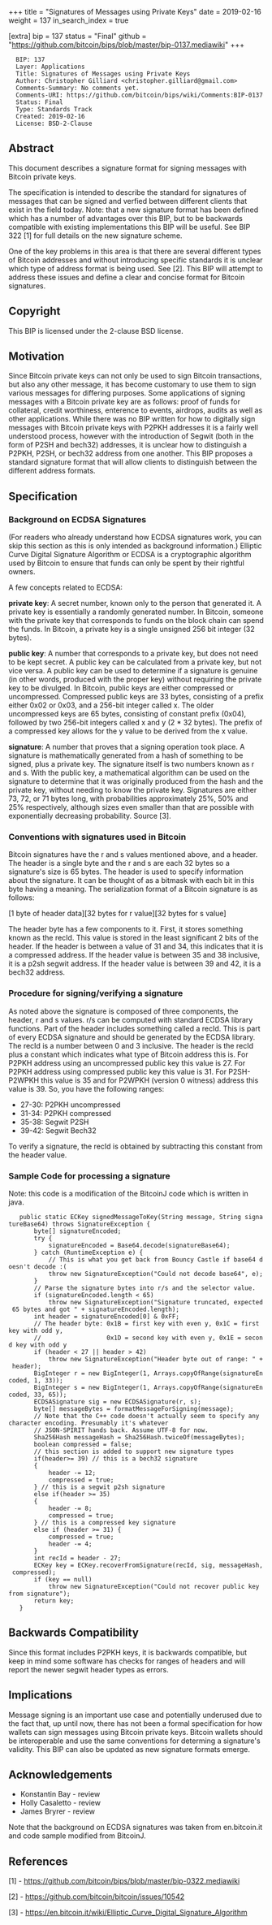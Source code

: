 +++
title = "Signatures of Messages using Private Keys"
date = 2019-02-16
weight = 137
in_search_index = true

[extra]
bip = 137
status = "Final"
github = "https://github.com/bitcoin/bips/blob/master/bip-0137.mediawiki"
+++

      BIP: 137
      Layer: Applications
      Title: Signatures of Messages using Private Keys
      Author: Christopher Gilliard <christopher.gilliard@gmail.com>
      Comments-Summary: No comments yet.
      Comments-URI: https://github.com/bitcoin/bips/wiki/Comments:BIP-0137
      Status: Final
      Type: Standards Track
      Created: 2019-02-16
      License: BSD-2-Clause

## Abstract

This document describes a signature format for signing messages with
Bitcoin private keys.

The specification is intended to describe the standard for signatures of
messages that can be signed and verfied between different clients that
exist in the field today. Note: that a new signature format has been
defined which has a number of advantages over this BIP, but to be
backwards compatible with existing implementations this BIP will be
useful. See BIP 322 \[1\] for full details on the new signature scheme.

One of the key problems in this area is that there are several different
types of Bitcoin addresses and without introducing specific standards it
is unclear which type of address format is being used. See \[2\]. This
BIP will attempt to address these issues and define a clear and concise
format for Bitcoin signatures.

## Copyright

This BIP is licensed under the 2-clause BSD license.

## Motivation

Since Bitcoin private keys can not only be used to sign Bitcoin
transactions, but also any other message, it has become customary to use
them to sign various messages for differing purposes. Some applications
of signing messages with a Bitcoin private key are as follows: proof of
funds for collateral, credit worthiness, enterence to events, airdrops,
audits as well as other applications. While there was no BIP written for
how to digitally sign messages with Bitcoin private keys with P2PKH
addresses it is a fairly well understood process, however with the
introduction of Segwit (both in the form of P2SH and bech32) addresses,
it is unclear how to distinguish a P2PKH, P2SH, or bech32 address from
one another. This BIP proposes a standard signature format that will
allow clients to distinguish between the different address formats.

## Specification

### Background on ECDSA Signatures

(For readers who already understand how ECDSA signatures work, you can
skip this section as this is only intended as background information.)
Elliptic Curve Digital Signature Algorithm or ECDSA is a cryptographic
algorithm used by Bitcoin to ensure that funds can only be spent by
their rightful owners.

A few concepts related to ECDSA:

<b>private key</b>: A secret number, known only to the person that
generated it. A private key is essentially a randomly generated number.
In Bitcoin, someone with the private key that corresponds to funds on
the block chain can spend the funds. In Bitcoin, a private key is a
single unsigned 256 bit integer (32 bytes).

<b>public key</b>: A number that corresponds to a private key, but does
not need to be kept secret. A public key can be calculated from a
private key, but not vice versa. A public key can be used to determine
if a signature is genuine (in other words, produced with the proper key)
without requiring the private key to be divulged. In Bitcoin, public
keys are either compressed or uncompressed. Compressed public keys are
33 bytes, consisting of a prefix either 0x02 or 0x03, and a 256-bit
integer called x. The older uncompressed keys are 65 bytes, consisting
of constant prefix (0x04), followed by two 256-bit integers called x and
y (2 \* 32 bytes). The prefix of a compressed key allows for the y value
to be derived from the x value.

<b>signature</b>: A number that proves that a signing operation took
place. A signature is mathematically generated from a hash of something
to be signed, plus a private key. The signature itself is two numbers
known as r and s. With the public key, a mathematical algorithm can be
used on the signature to determine that it was originally produced from
the hash and the private key, without needing to know the private key.
Signatures are either 73, 72, or 71 bytes long, with probabilities
approximately 25%, 50% and 25% respectively, although sizes even smaller
than that are possible with exponentially decreasing probability. Source
\[3\].

### Conventions with signatures used in Bitcoin

Bitcoin signatures have the r and s values mentioned above, and a
header. The header is a single byte and the r and s are each 32 bytes so
a signature's size is 65 bytes. The header is used to specify
information about the signature. It can be thought of as a bitmask with
each bit in this byte having a meaning. The serialization format of a
Bitcoin signature is as follows:

\[1 byte of header data\]\[32 bytes for r value\]\[32 bytes for s
value\]

The header byte has a few components to it. First, it stores something
known as the recId. This value is stored in the least significant 2 bits
of the header. If the header is between a value of 31 and 34, this
indicates that it is a compressed address. If the header value is
between 35 and 38 inclusive, it is a p2sh segwit address. If the header
value is between 39 and 42, it is a bech32 address.

### Procedure for signing/verifying a signature

As noted above the signature is composed of three components, the
header, r and s values. r/s can be computed with standard ECDSA library
functions. Part of the header includes something called a recId. This is
part of every ECDSA signature and should be generated by the ECDSA
library. The recId is a number between 0 and 3 inclusive. The header is
the recId plus a constant which indicates what type of Bitcoin address
this is. For P2PKH address using an uncompressed public key this value
is 27. For P2PKH address using compressed public key this value is 31.
For P2SH-P2WPKH this value is 35 and for P2WPKH (version 0 witness)
address this value is 39. So, you have the following ranges:

-   27-30: P2PKH uncompressed
-   31-34: P2PKH compressed
-   35-38: Segwit P2SH
-   39-42: Segwit Bech32

To verify a signature, the recId is obtained by subtracting this
constant from the header value.

### Sample Code for processing a signature

Note: this code is a modification of the BitcoinJ code which is written
in java.

`   public static ECKey signedMessageToKey(String message, String signatureBase64) throws SignatureException {`  
`       byte[] signatureEncoded;`  
`       try {`  
`           signatureEncoded = Base64.decode(signatureBase64);`  
`       } catch (RuntimeException e) {`  
`           // This is what you get back from Bouncy Castle if base64 doesn't decode :(`  
`           throw new SignatureException("Could not decode base64", e);`  
`       }`  
`       // Parse the signature bytes into r/s and the selector value.`  
`       if (signatureEncoded.length < 65)`  
`           throw new SignatureException("Signature truncated, expected 65 bytes and got " + signatureEncoded.length);`  
`       int header = signatureEncoded[0] & 0xFF;`  
`       // The header byte: 0x1B = first key with even y, 0x1C = first key with odd y,`  
`       //                  0x1D = second key with even y, 0x1E = second key with odd y`  
`       if (header < 27 || header > 42)`  
`           throw new SignatureException("Header byte out of range: " + header);`  
`       BigInteger r = new BigInteger(1, Arrays.copyOfRange(signatureEncoded, 1, 33));`  
`       BigInteger s = new BigInteger(1, Arrays.copyOfRange(signatureEncoded, 33, 65));`  
`       ECDSASignature sig = new ECDSASignature(r, s);`  
`       byte[] messageBytes = formatMessageForSigning(message);`  
`       // Note that the C++ code doesn't actually seem to specify any character encoding. Presumably it's whatever`  
`       // JSON-SPIRIT hands back. Assume UTF-8 for now.`  
`       Sha256Hash messageHash = Sha256Hash.twiceOf(messageBytes);`  
`       boolean compressed = false;`  
`       // this section is added to support new signature types`  
`       if(header>= 39) // this is a bech32 signature`  
`       {`  
`           header -= 12;`  
`           compressed = true;`  
`       } // this is a segwit p2sh signature`  
`       else if(header >= 35)`  
`       {`  
`           header -= 8;`  
`           compressed = true;`  
`       } // this is a compressed key signature`  
`       else if (header >= 31) {`  
`           compressed = true;`  
`           header -= 4;`  
`       }`  
`       int recId = header - 27;`  
`       ECKey key = ECKey.recoverFromSignature(recId, sig, messageHash, compressed);`  
`       if (key == null)`  
`           throw new SignatureException("Could not recover public key from signature");`  
`       return key;`  
`   }`

## Backwards Compatibility

Since this format includes P2PKH keys, it is backwards compatible, but
keep in mind some software has checks for ranges of headers and will
report the newer segwit header types as errors.

## Implications

Message signing is an important use case and potentially underused due
to the fact that, up until now, there has not been a formal
specification for how wallets can sign messages using Bitcoin private
keys. Bitcoin wallets should be interoperable and use the same
conventions for determing a signature's validity. This BIP can also be
updated as new signature formats emerge.

## Acknowledgements

-   Konstantin Bay - review
-   Holly Casaletto - review
-   James Bryrer - review

Note that the background on ECDSA signatures was taken from
en.bitcoin.it and code sample modified from BitcoinJ.

## References

\[1\] - <https://github.com/bitcoin/bips/blob/master/bip-0322.mediawiki>

\[2\] - <https://github.com/bitcoin/bitcoin/issues/10542>

\[3\] -
<https://en.bitcoin.it/wiki/Elliptic_Curve_Digital_Signature_Algorithm>
